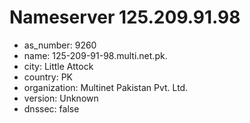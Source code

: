# Nameserver 125.209.91.98

* as_number: 9260
* name: 125-209-91-98.multi.net.pk.
* city: Little Attock
* country: PK
* organization: Multinet Pakistan Pvt. Ltd.
* version: Unknown
* dnssec: false
